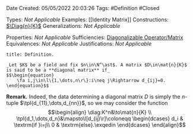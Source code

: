 <br />
<br />

Date Created: 05/05/2022 20:03:26
Tags: #Definition #Closed

Types: _Not Applicable_
Examples: [[Identity Matrix]]
Constructions: [$\Diag{n}{K}$](Vector%20Space%20of%20Diagonal%20Matrices.md)
Generalizations: _Not Applicable_

Properties: _Not Applicable_
Sufficiencies: [Diagonalizable Operator$\slash$Matrix](Diagonalizable%20Operator;%20Matrix.md)
Equivalences: _Not Applicable_
Justifications: _Not Applicable_

``` ad-Definition
title: Definition.

_Let $K$ be a field and fix $n\in\N^\ast$. A matrix $D\in\mat{n}{K}$ is said to be a **diagonal matrix** if_
$$\begin{equation}
    \fa i,j\in\l\{1,\dots,n\r\}:i\neq j\Rightarrow d_{ij}=0.
\end{equation}$$

```

**Remark.** Indeed, the data determining a diagonal matrix $D$ is simply the $n$-tuple $\tpl{d_{11},\dots,d_{nn}}$, so we may consider the function
$$\begin{align}
    \diag:K^n&\to\mat{n}{K} \\
    \tpl{d_1,\dots,d_n}&\mapsto\l[d_{ij}\r]\coloneqq
        \begin{dcases}
            d_i & \textrm{if }i=j\\
            0 & \textrm{else}.\exqedin
        \end{dcases}
\end{align}$$
